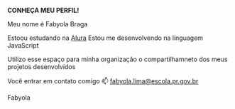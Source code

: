 __CONHEÇA MEU PERFIL!__
 
 Meu nome é Fabyola Braga 
 
Estoou estudando na  [Alura](https://WWW.alura.com.br) 
Estou me desenvolvendo na línguagem  JavaScript 

Utilizo  esse espaço para minha organização o compartilhamneto dos meus projetos desenvolvidos  

  
Você entrar em contato comigo 📫
fabyola.lima@escola.pr.gov.br 

Fabyola  
